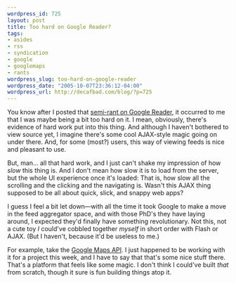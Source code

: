 ```yaml
--- 
wordpress_id: 725
layout: post
title: Too hard on Google Reader?
tags: 
- asides
- rss
- syndication
- google
- googlemaps
- rants
wordpress_slug: too-hard-on-google-reader
wordpress_date: "2005-10-07T23:36:12-04:00"
wordpress_url: http://decafbad.com/blog/?p=725
---
```

You know after I posted that [semi-rant on Google Reader][gr], it occurred to me that I was maybe being a bit too hard on it.  I mean, obviously, there's evidence of hard work put into this thing.  And although I haven't bothered to view source yet, I imagine there's some cool AJAX-style magic going on under there.  And, for some (most?) users, this way of viewing feeds is nice and pleasant to use.

But, man... all that hard work, and I just can't shake my impression of how *slow* this thing is.  And I don't mean how slow it is to load from the server, but the whole UI experience once it's loaded: That is, how slow all the scrolling and the clicking and the navigating is.  Wasn't this AJAX thing supposed to be all about quick, slick, and snappy web apps?

I guess I feel a bit let down—with all the time it took Google to make a move in the feed aggregator space, and with those PhD's they have laying around, I expected they'd finally have something revolutionary.  Not this, not a cute toy *I* could've cobbled together *myself* in short order with Flash or AJAX.  (But I haven't, because it'd be useless to me.)

For example, take the [Google Maps API][gma].  I just happened to be working with it for a project this week, and I have to say that that's some nice stuff there.  That's a platform that feels like some magic.  I don't think I could've built *that* from scratch, though it sure is fun building things atop it.

[gr]: http://decafbad.com/blog/2005/10/07/google-reader-big-blue-chunky-water-wings
[gma]: http://www.google.com/apis/maps/

<!-- tags: google rss syndication rants googlemaps -->
